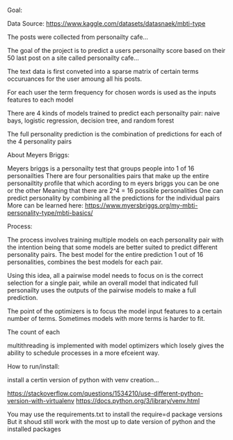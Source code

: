 Goal:

Data Source:
https://www.kaggle.com/datasets/datasnaek/mbti-type

The posts were collected from personailty cafe...

The goal of the project is to predict a users personailty score based on their 50 last post on a site called personailty cafe...

The text data is first conveted into a sparse matrix of 
certain terms occuruances for the user amoung all his posts. 

For each user the term frequency for chosen words is used as the inputs features to each model

There are 4 kinds of models trained to predict each personailty pair: naive bays, logistic regression, decision tree, and random forest

The full personality prediction is the combination of predictions for each of the 4 personality pairs


About Meyers Briggs:

Meyers briggs is a personailty test that groups people into 1 of 16 personailties
There are four personalities pairs that make up the entire personailtity profile that which acording to m eyers briggs you can be one or the other
Meaning that there are 2^4 = 16 possible personalities
One can predict personality by combining all the predictions for the individual pairs
More can be learned here:
https://www.myersbriggs.org/my-mbti-personality-type/mbti-basics/




Process: 

The process involves training multiple models on each personality pair
with the intention being that some models are better suited to predict different personality pairs. The best model for the entire prediction 1 out of 16 personalities, combines the best models for each pair.

Using this idea, all a pairwise model needs to focus on is the correct selection for a single pair, while an overall model that indicated full personailty uses the outputs of the pairwise models to make a full prediction.

The point of the optimizers is to focus the model input features to a certain number of terms. Sometimes models with more terms is harder to fit.

The count of each


multithreading is implemented with model optimizers which losely gives the ability to schedule processes in a more efceient way.







How to run/install:

install a certin version of python with venv creation...

https://stackoverflow.com/questions/1534210/use-different-python-version-with-virtualenv
https://docs.python.org/3/library/venv.html



You may use the requirements.txt to install the require=d package versions
But it shoud still work with the most up to date version of python and the installed packages




